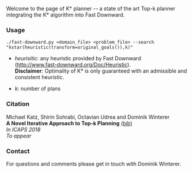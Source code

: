 Welcome to the page of K\* planner -- a state of the art Top-k planner integrating
the K\* algorithm into Fast Downward.

### Usage ###

```
./fast-downward.py <domain_file> <problem_file> --search "kstar(heuristic(transform=original_goals()),k)"
```
* _heurisitic_:  any heuristic provided by Fast Downward  
(http://www.fast-downward.org/Doc/Heuristic).   
**Disclaimer**: Optimality of K\* is only guaranteed with an admissible and consistent heuristic.  

* _k_:  number of plans

### Citation ###
Michael Katz, Shirin Sohrabi, Octavian Udrea and Dominik Winterer  
**A Novel Iterative Approach to Top-k Planning** [(bib)](/top_k.bib)  
*In ICAPS 2018*  
*To appear*

### Contact ###
For questions and comments please get in touch with Dominik Winterer.